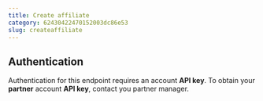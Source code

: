 ```yaml
---
title: Create affiliate
category: 62430422470152003dc86e53
slug: createaffiliate
---
```


## Authentication

Authentication for this endpoint requires an account **API key**. To obtain your **partner** account **API key**, contact you partner manager.